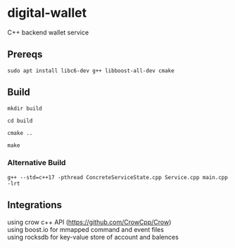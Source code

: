 # digital-wallet  
C++ backend wallet service

## Prereqs  
```
sudo apt install libc6-dev g++ libboost-all-dev cmake  
```

## Build  
```
mkdir build  
```
```
cd build  
```
```
cmake ..  
```
```
make  
```

### Alternative Build  
```
g++ --std=c++17 -pthread ConcreteServiceState.cpp Service.cpp main.cpp -lrt  
```
## Integrations  
using crow c++ API (https://github.com/CrowCpp/Crow)  
using boost.io for mmapped command and event files  
using rocksdb for key-value store of account and balences  
